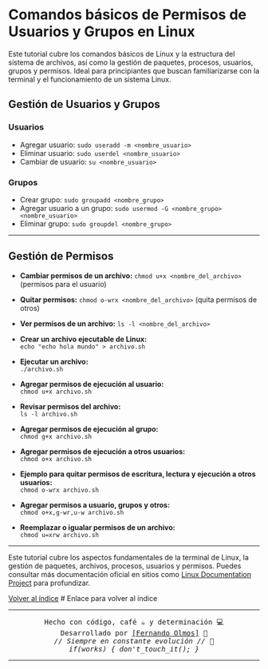 # Comandos básicos de Permisos de Usuarios y Grupos en Linux

Este tutorial cubre los comandos básicos de Linux y la estructura del sistema de archivos, así como la gestión de paquetes, procesos, usuarios, grupos y permisos. Ideal para principiantes que buscan familiarizarse con la terminal y el funcionamiento de un sistema Linux.


## Gestión de Usuarios y Grupos

### Usuarios
- Agregar usuario: `sudo useradd -m <nombre_usuario>`
- Eliminar usuario: `sudo userdel <nombre_usuario>`
- Cambiar de usuario: `su <nombre_usuario>`

### Grupos
- Crear grupo: `sudo groupadd <nombre_grupo>`
- Agregar usuario a un grupo: `sudo usermod -G <nombre_grupo> <nombre_usuario>`
- Eliminar grupo: `sudo groupdel <nombre_grupo>`

---

## Gestión de Permisos

- **Cambiar permisos de un archivo:** 
`chmod u+x <nombre_del_archivo>` (permisos para el usuario)

- **Quitar permisos:**
`chmod o-wrx <nombre_del_archivo>` (quita permisos de otros)

- **Ver permisos de un archivo:**
`ls -l <nombre_del_archivo>`

- **Crear un archivo ejecutable de Linux:**  
  `echo "echo hola mundo" > archivo.sh`

- **Ejecutar un archivo:**  
  `./archivo.sh`

- **Agregar permisos de ejecución al usuario:**  
  `chmod u+x archivo.sh`

- **Revisar permisos del archivo:**  
  `ls -l archivo.sh`

- **Agregar permisos de ejecución al grupo:**  
  `chmod g+x archivo.sh`

- **Agregar permisos de ejecución a otros usuarios:**  
  `chmod o+x archivo.sh`

- **Ejemplo para quitar permisos de escritura, lectura y ejecución a otros usuarios:**  
  `chmod o-wrx archivo.sh`

- **Agregar permisos a usuario, grupos y otros:**  
  `chmod o+x,g-wr,u-w archivo.sh`

- **Reemplazar o igualar permisos de un archivo:**  
  `chmod u=xrw archivo.sh`

---

Este tutorial cubre los aspectos fundamentales de la terminal de Linux, la gestión de paquetes, archivos, procesos, usuarios y permisos. Puedes consultar más documentación oficial en sitios como [Linux Documentation Project](http://www.tldp.org/) para profundizar.

[Volver al índice](../README.md)  # Enlace para volver al índice

---

<p align="center">
  <samp>Hecho con código, café ☕ y determinación 💻</samp><br>
  <samp>Desarrollado por <a href="https://github.com/FerFranky">[Fernando Olmos]</a> 🚀</samp><br>
  <samp><i>// Siempre en constante evolución // 🔧</i></samp><br>
  <samp><i>if(works) { don't_touch_it(); }</i></samp>
</p>

---